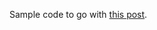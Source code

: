 Sample code to go with <a href="https://spin.atomicobject.com/2021/11/29/typescript-assertion-functions/">this post</a>.
